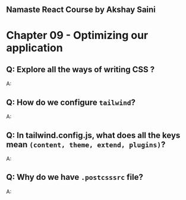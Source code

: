 ## Namaste React Course by Akshay Saini
# Chapter 09 - Optimizing our application

## Q: Explore all the ways of writing CSS ?
A: 

## Q: How do we configure `tailwind`?
A: 

## Q: In tailwind.config.js, what does all the keys mean `(content, theme, extend, plugins)`?
A: 

## Q: Why do we have `.postcsssrc` file?
A: 